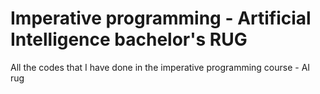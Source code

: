 # Imperative programming - Artificial Intelligence bachelor's RUG
All the codes that I have done in the imperative programming course - AI rug

